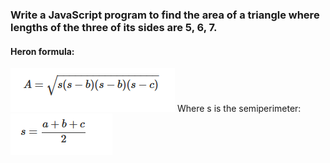 ### Write a JavaScript program to find the area of a triangle where lengths of the three of its sides are 5, 6, 7.
#### Heron formula:
![Heron formula](content/heron-formula.png)
Where s is the semiperimeter:
![semiperimeter](content/semiperimeter.png)

